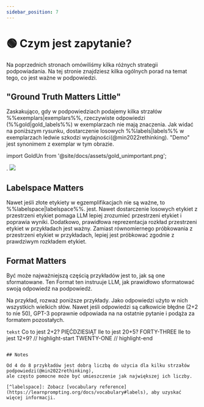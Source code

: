 ```yaml
---
sidebar_position: 7
---
```


# 🟢 Czym jest zapytanie?

Na poprzednich stronach omówiliśmy kilka różnych strategii podpowiadania.
Na tej stronie znajdziesz kilka ogólnych porad na temat tego, co jest ważne w podpowiedzi.


## "Ground Truth Matters Little"


Zaskakująco, gdy w podpowiedziach podajemy kilka strzałów %%exemplars|exemplars%%, rzeczywiste odpowiedzi (%%gold|gold_labels%%)
w exemplarzach nie mają znaczenia. Jak widać na poniższym rysunku, dostarczenie losowych
%%labels|labels%% w exemplarzach ledwie szkodzi wydajności(@min2022rethinking). "Demo" jest synonimem
z exemplar w tym obrazie.

import GoldUn from '@site/docs/assets/gold_unimportant.png';

<div style={{textAlign: 'center'}}>.
  <img src={GoldUn} style={{width: "750px"}} />
</div>

## Labelspace Matters

Nawet jeśli złote etykiety w egzemplifikacjach nie są ważne, to %%labelspace|labelspace%%.
jest.
Nawet dostarczenie losowych etykiet z przestrzeni etykiet pomaga LLM lepiej zrozumieć
przestrzeni etykiet i poprawia wyniki. Dodatkowo, prawidłowa reprezentacja
rozkład przestrzeni etykiet w przykładach jest ważny. Zamiast równomiernego
próbkowania z przestrzeni etykiet w przykładach, lepiej jest próbkować zgodnie z prawdziwym rozkładem etykiet.

## Format Matters

Być może najważniejszą częścią przykładów jest to, jak są one sformatowane. Ten
Format ten instruuje LLM, jak prawidłowo sformatować swoją odpowiedź na podpowiedź.

Na przykład, rozważ poniższe przykłady. Jako odpowiedzi użyto w nich wszystkich wielkich słów.
Nawet jeśli odpowiedzi są całkowicie błędne (2+2 to nie 50), GPT-3 poprawnie odpowiada na
na ostatnie pytanie i podąża za formatem pozostałych.

``tekst``
Co to jest 2+2?
PIĘĆDZIESIĄT
Ile to jest 20+5?
FORTY-THREE
Ile to jest 12+9?
// highlight-start
TWENTY-ONE
// highlight-end
```

## Notes

Od 4 do 8 przykładów jest dobrą liczbą do użycia dla kilku strzałów podpowiedzi(@min2022rethinking),
ale często pomocne może być umieszczenie jak największej ich liczby.

[^labelspace]: Zobacz [vocabulary reference](https://learnprompting.org/docs/vocabulary#labels), aby uzyskać więcej informacji.


